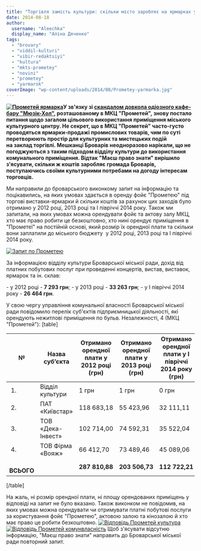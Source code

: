```yaml
---
title: "Торгівля замість культури: скільки місто заробляє на ярмарках у МКЦ \"Прометей\""
date: 2014-08-18
author: 
  username: "Aleechka"
  display_name: "Аліна Дяченко"
tags: 
  - "brovary"
  - "viddil-kulturi"
  - "vibir-redaktsiyi"
  - "kultura"
  - "mkts-prometey"
  - "novini"
  - "prometey"
  - "yarmarok"
coverImage: "wp-content/uploads/2014/08/Prometey-yarmarka.jpg"
---
```


**[![Прометей ярмарка](https://mpz.brovary.org/wp-content/uploads/2014/08/Prometey-yarmarka.jpg)](https://mpz.brovary.org/wp-content/uploads/2014/08/Prometey-yarmarka.jpg)У зв'язку зі [скандалом довкола одіозного кафе-бару "Мюзік-Хол"](https://mpz.brovary.org/sapozhko-obitsyaye-suditisya-z-myuzik-holom-abi-vignati-mazhorskiy-priton-z-mkts-prometey/), розташованому в МКЦ "Прометей", знову постало питання щодо загалом цільового використання приміщення міського культурного центру. Не секрет, що в МКЦ "Прометей" часто-густо проводяться ярмарки-продажі промислових товарів, чим по суті перетворюють простір для культурних та мистецьких подій на заклад торгівлі. Мешканці Броварів неодноразово нарікали, що не погоджуються з таким підходом відділу культури до використання комунального приміщення. Відтак "Маєш право знати" вирішило з'ясувати, скільки ж коштів заробляє громада Броварів, поступаючись своїми культурними потребами на догоду інтересам торговців.**

Ми направили до броварського виконкому запит на інформацію та поцікавились, на яких умовах здається в оренду фойє "Прометею" під торгові виставки-ярмарки й скільки коштів за рахунок цих заходів було отримано у 2012 році, 2013 році та І півріччі 2014 року. Також ми запитали, на яких умовах можна орендувати фойє та актову залу МКЦ, хто має право робити це безкоштовно, хто нині орендує приміщення в "Прометеї" на постійній основі, який розмір їх орендної плати та скільки вони заплатили до міського бюджету  у 2012 році, 2013 році та І півріччі 2014 року.

[![Запит по Прометею](https://mpz.brovary.org/wp-content/uploads/2014/08/Zapit-po-Prometeyu.jpg)](https://mpz.brovary.org/wp-content/uploads/2014/08/Zapit-po-Prometeyu.jpg)

За інформацією відділу культури Броварської міської ради, дохід від платних побутових послуг при проведенні концертів, вистав, виставок, ярмарок та ін. склав:

\- у 2012 році - **7 293 грн**; - у 2013 році - **33 263 грн**; - у І півріччі 2014 року - **26 464 грн**.

У свою чергу управління комунальної власності Броварської міської ради повідомило перелік суб'єктів підприємницької діяльності, які орендують нежитлові приміщення по бульв. Незалежності, 4 (МКЦ "Прометей"): \[table\]

| № | **Назва суб’єкта** | **Отримано орендної плати у 2012 році (грн)** | **Отримано орендної плати у 2013 році (грн)** | **Отримано орендної плати у І півріччі 2014 року (грн)** |
| --- | --- | --- | --- | --- |
|  1. | Відділ культури | 1 грн | 1 грн | 0 грн |
|  2. | ПАТ «Київстар» | 118 683,18 | 55 423,96 | 32 111,11 |
|  3. | ТОВ «Дека-Інвест» | 102 714,00 | 74 592,31 | 35 522,04 |
|  4. | ТОВ Фірма «Вояж» | 66 412,70 | 73 489,46 | 45 089,06 |
|        **ВСЬОГО** |  | **287 810,88** | **203 506,73** | **112 722,21** |

\[/table\]

На жаль, ні розмір орендної плати, ні площу орендованих приміщень у відповіді на запит не було вказано. Також виконком не повідомив, на яких умовах можна орендувати чи отримувати платні побутові послуги за користування фойє "Прометею", актовою залою та кінозалою й хто має право це робити безкоштовно. [![Відповідь Прометей культура](https://mpz.brovary.org/wp-content/uploads/2014/08/Vidpovid-Prometey-kultura.jpg)](https://mpz.brovary.org/wp-content/uploads/2014/08/Vidpovid-Prometey-kultura.jpg)[![Відповідь Прометей комунвласність](https://mpz.brovary.org/wp-content/uploads/2014/08/Vidpovid-Prometey-komunvlasnist.jpg)](https://mpz.brovary.org/wp-content/uploads/2014/08/Vidpovid-Prometey-komunvlasnist.jpg) Щоб з'ясувати відсутню інформацію, "Маєш право знати" направить до Броварської міської ради повторний запит.
